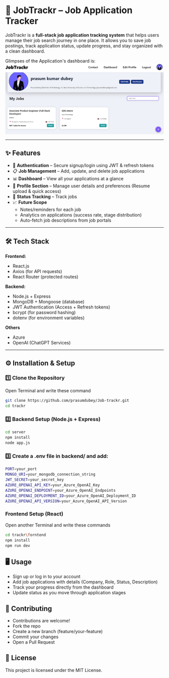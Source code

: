 # 🚀 JobTrackr – Job Application Tracker  

JobTrackr is a **full-stack job application tracking system** that helps users manage their job search journey in one place. It allows you to save job postings, track application status, update progress, and stay organized with a clean dashboard. 

Glimpses of the Application's dashboard is:
![Dashboard](dashboard.png)

---

## ✨ Features  

- 🔐 **Authentication** – Secure signup/login using JWT & refresh tokens  
- 📋 **Job Management** – Add, update, and delete job applications  
- 📊 **Dashboard** – View all your applications at a glance  
- 👤 **Profile Section** – Manage user details and preferences  (Resume upload & quick access)
- 📝 **Status Tracking** – Track jobs 
- 📈 **Future Scope**  
  - Notes/reminders for each job  
  - Analytics on applications (success rate, stage distribution)  
  - Auto-fetch job descriptions from job portals  

---

## 🛠 Tech Stack  

**Frontend:**  
- React.js  
- Axios (for API requests)  
- React Router (protected routes)  

**Backend:**  
- Node.js + Express  
- MongoDB + Mongoose (database)  
- JWT Authentication (Access + Refresh tokens)  
- bcrypt (for password hashing)  
- dotenv (for environment variables)   

**Others**
- Azure
- OpenAI (ChatGPT Services)

---

## ⚙️ Installation & Setup  

### 1️⃣ Clone the Repository  
Open Terminal and write these command
```bash
git clone https://github.com/prasumdubey/Job-trackr.git
cd trackr
```

### 2️⃣ Backend Setup (Node.js + Express)
```bash
cd server
npm install
node app.js
```

### 3️⃣ Create a .env file in backend/ and add:
```bash
PORT=your_port
MONGO_URI=your_mongodb_connection_string
JWT_SECRET=your_secret_key
AZURE_OPENAI_API_KEY=your_Azure_OpenAI_Key
AZURE_OPENAI_ENDPOINT=your_Azure_OpenAI_Endpoints
AZURE_OPENAI_DEPLOYMENT_ID=your_Azure_OpenAI_Deployment_ID
AZURE_OPENAI_API_VERSION=your_Azure_OpenAI_API_Version
```

### Frontend Setup (React)
Open another Terminal and write these commands
```bash
cd trackr\forntend
npm install
npm run dev
```

## 🖥 Usage

- Sign up or log in to your account
- Add job applications with details (Company, Role, Status, Description)
- Track your progress directly from the dashboard
- Update status as you move through application stages


## 🤝 Contributing

- Contributions are welcome!
- Fork the repo
- Create a new branch (feature/your-feature)
- Commit your changes
- Open a Pull Request

## 📜 License

This project is licensed under the MIT License.
